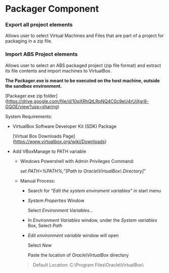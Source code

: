 # Packager Component

### Export all project elements

Allows user to select Virtual Machines and Files that are part of a project for packaging in a zip file.

### Import ABS Project elements

Allows user to select an ABS packaged project (zip file format) and extract its file contents and import machines to VirtualBox.

**The Packager.exe is meant to be executed on the host machine, outside the sandbox environment.**

[Packager.exe zip folder] (https://drive.google.com/file/d/10qXRhQtLRpNQ4C0c9eU4rUiXgr8-GQGE/view?usp=sharing)

System Requirements:

* VirtualBox Software Developer Kit (SDK) Package

  [Virtual Box Downloads Page] (https://www.virtualbox.org/wiki/Downloads)
  
* Add VBoxManage to PATH variable
  
  - Windows Powershell with Admin Privileges Command:
  
    _set PATH=%PATH%;"[Path to Oracle\VirtualBox\ Directory]"_
  
  - Manual Process:
    
    - Search for *"Edit the system enviroment variables"* in start menu
    
    - *System Properties* Window
    
      Select *Environment Variables...*
    
    - In *Environment Variables* window, under the *System variables* Box, Select *Path*
    
    - *Edit environment variable* window will open
    
      Select *New*
    
      Paste the location of *Oracle\VirtualBox* directory
  
    > Default Location: C:\Program Files\Oracle\VirtualBox\
    
